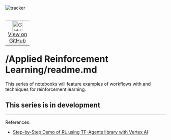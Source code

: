![tracker](https://us-central1-vertex-ai-mlops-369716.cloudfunctions.net/pixel-tracking?path=statmike%2Fvertex-ai-mlops%2FApplied+Reinforcement+Learning&file=readme.md)
<!--- header table --->
<table align="left">     
  <td style="text-align: center">
    <a href="https://github.com/statmike/vertex-ai-mlops/blob/main/Applied%20Reinforcement%20Learning/readme.md">
      <img width="32px" src="https://www.svgrepo.com/download/217753/github.svg" alt="GitHub logo">
      <br>View on<br>GitHub
    </a>
  </td>
</table><br/><br/><br/><br/>

---
# /Applied Reinforcement Learning/readme.md

This series of notebooks will feature examples of workflows with and techniques for reinforcement learning.

## This series is in development


---
References:
- [Step-by-Step Demo of RL  using TF-Agents library with Vertex AI](https://github.com/GoogleCloudPlatform/vertex-ai-samples/tree/main/community-content/tf_agents_bandits_movie_recommendation_with_kfp_and_vertex_sdk)

